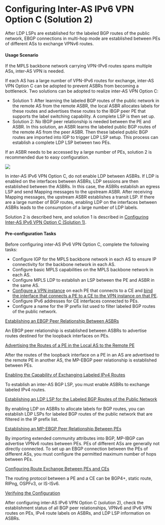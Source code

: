 Configuring Inter-AS IPv6 VPN Option C (Solution 2)
===================================================

After LDP LSPs are established for the labeled BGP routes of the public network, EBGP connections in multi-hop mode are established between PEs of different ASs to exchange VPNv6 routes.

#### Usage Scenario

If the MPLS backbone network carrying VPN-IPv6 routes spans multiple ASs, inter-AS VPN is needed.

If each AS has a large number of VPN-IPv6 routes for exchange, inter-AS VPN Option C can be adopted to prevent ASBRs from becoming a bottleneck. Two solutions can be adopted to realize inter-AS VPN Option C:

* Solution 1: After learning the labeled BGP routes of the public network in the remote AS from the remote ASBR, the local ASBR allocates labels for these routes and advertises these routes to the IBGP peer PE that supports the label switching capability. A complete LSP is then set up.
* Solution 2: No IBGP peer relationship is needed between the PE and ASBR. In this solution, an ASBR learns the labeled public BGP routes of the remote AS from the peer ASBR. Then these labeled public BGP routes are imported into IGP to trigger LDP LSP setup. This process can establish a complete LDP LSP between two PEs.

If an ASBR needs to be accessed by a large number of PEs, solution 2 is recommended due to easy configuration.

![](../../../../public_sys-resources/note_3.0-en-us.png) 

In inter-AS IPv6 VPN Option C, do not enable LDP between ASBRs. If LDP is enabled on the interfaces between ASBRs, LDP sessions are then established between the ASBRs. In this case, the ASBRs establish an egress LSP and send Mapping messages to the upstream ASBR. After receiving Mapping messages, the upstream ASBR establishes a transit LSP. If there are a large number of BGP routes, enabling LDP on the interfaces between ASBRs leads to the consumption of a large number of LDP labels.

Solution 2 is described here, and solution 1 is described in [Configuring Inter-AS IPv6 VPN Option C (Solution 1)](dc_vrp_mpls-l3vpn-v6_cfg_2083.html).


#### Pre-configuration Tasks

Before configuring inter-AS IPv6 VPN Option C, complete the following tasks:

* Configure IGP for the MPLS backbone network in each AS to ensure IP connectivity for the backbone network in each AS.
* Configure basic MPLS capabilities on the MPLS backbone network in each AS.
* Configure MPLS LDP to establish an LSP between the PE and ASBR in the same AS.
* [Configure a VPN instance](dc_vrp_mpls-l3vpn-v6_cfg_2058.html) on each PE that connects to a CE and [bind the interface that connects a PE to a CE to the VPN instance on that PE](dc_vrp_mpls-l3vpn-v6_cfg_2059.html).
* Configure IPv6 addresses for CE interfaces connected to PEs.
* Configure a name for the IP prefix list used to filter labeled BGP routes of the public network.


[Establishing an EBGP Peer Relationship Between ASBRs](../../../../software/nev8r10_vrpv8r16/user/vrp/dc_vrp_mpls-l3vpn-v6_cfg_2090.html)

An EBGP peer relationship is established between ASBRs to advertise routes destined for the loopback interfaces on PEs.

[Advertising the Routes of a PE in the Local AS to the Remote PE](../../../../software/nev8r10_vrpv8r16/user/vrp/dc_vrp_mpls-l3vpn-v6_cfg_2091.html)

After the routes of the loopback interface on a PE in an AS are advertised to the remote PE in another AS, the MP-EBGP peer relationship is established between PEs.

[Enabling the Capability of Exchanging Labeled IPv4 Routes](../../../../software/nev8r10_vrpv8r16/user/vrp/dc_vrp_mpls-l3vpn-v6_cfg_2092.html)

To establish an inter-AS BGP LSP, you must enable ASBRs to exchange labeled IPv4 routes.

[Establishing an LDP LSP for the Labeled BGP Routes of the Public Network](../../../../software/nev8r10_vrpv8r16/user/vrp/dc_vrp_mpls-l3vpn-v6_cfg_2093.html)

By enabling LDP on ASBRs to allocate labels for BGP routes, you can establish LDP LSPs for labeled BGP routes of the public network that are filtered in the IP prefix list.

[Establishing an MP-EBGP Peer Relationship Between PEs](../../../../software/nev8r10_vrpv8r16/user/vrp/dc_vrp_mpls-l3vpn-v6_cfg_2094.html)

By importing extended community attributes into BGP, MP-IBGP can advertise VPNv6 routes between PEs. PEs of different ASs are generally not directly connected. To set up an EBGP connection between the PEs of different ASs, you must configure the permitted maximum number of hops between PEs.

[Configuring Route Exchange Between PEs and CEs](../../../../software/nev8r10_vrpv8r16/user/vrp/dc_vrp_mpls-l3vpn-v6_cfg_2095.html)

The routing protocol between a PE and a CE can be BGP4+, static route, RIPng, OSPFv3, or IS-ISv6.

[Verifying the Configuration](../../../../software/nev8r10_vrpv8r16/user/vrp/dc_vrp_mpls-l3vpn-v6_cfg_2096.html)

After configuring inter-AS IPv6 VPN Option C (solution 2), check the establishment status of all BGP peer relationships, VPNv6 and IPv6 VPN routes on PEs, IPv4 route labels on ASBRs, and LDP LSP information on ASBRs.